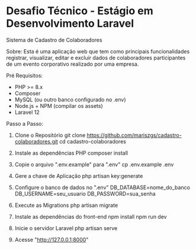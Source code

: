  # Desafio Técnico - Estágio em Desenvolvimento Laravel
 Sistema de Cadastro de Colaboradores 

 Sobre:
 Esta é uma aplicação web que tem como principais funcionalidades registrar, visualizar, editar e excluir dados de colaboradores participantes de um evento corporativo realizado por uma empresa.

 Pré Requisitos:
 - PHP >= 8.x
 - Composer 
 - MySQL (ou outro banco configurado no .env)
 - Node.js + NPM (compilar os assets)
 - Laravel 12

 Passo a Passo:

 1. Clone o Repositório
git clone https://github.com/mariszgs/cadastro-colaboradores.git
cd cadastro-colaboradores

 2. Instale as dependências PHP
composer install

 3. Copie o arquivo ".env.example" para ".env"
cp .env.example .env

 4. Gere a chave de Aplicação
php artisan key:generate

 5. Configure o banco de dados no ".env"
DB_DATABASE=nome_do_banco
DB_USERNAME=seu_usuario
DB_PASSWORD=sua_senha

 6. Execute as Migrations
php artisan migrate

 7. Instale as dependências do front-end
npm install
npm run dev

 8. Inicie o servidor Laravel
php artisan serve

 9. Acesse "http://127.0.0.1:8000"

